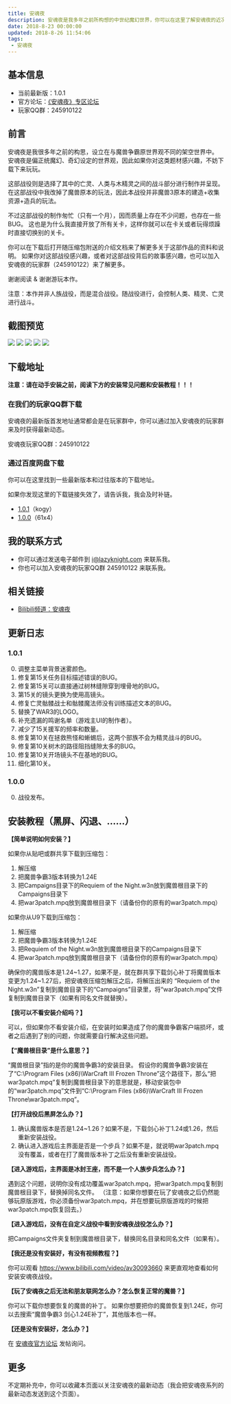 ```yaml
---
title: 安魂夜
description: 安魂夜是我多年之前所构想的中世纪魔幻世界，你可以在这里了解安魂夜的近况，以及相关系列的说明。
date: 2018-8-23 00:00:00
updated: 2018-8-26 11:54:06
tags:
 - 安魂夜
---
```


## 基本信息

* 当前最新版：1.0.1
* 官方论坛：[《安魂夜》专区论坛](https://bbs.wow8.org/forum-requiem-1.html)
* 玩家QQ群：245910122

## 前言

安魂夜是我很多年之前的构思，设立在与魔兽争霸原世界观不同的架空世界中。
安魂夜是偏正统魔幻、奇幻设定的世界观，因此如果你对这类题材感兴趣，不妨下载下来玩玩。

这部战役则是选择了其中的亡灵、人类与木精灵之间的战斗部分进行制作并呈现。
在这部战役中我改掉了魔兽原本的玩法，因此本战役并非魔兽3原本的建造+收集资源+造兵的玩法。

不过这部战役的制作匆忙（只有一个月），因而质量上存在不少问题，也存在一些BUG。
这也是为什么我直接开放了所有关卡，这样你就可以在卡关或者玩得烦躁时直接切换别的关卡。

你可以在下载后打开随压缩包附送的介绍文档来了解更多关于这部作品的资料和说明。
如果你对这部战役感兴趣，或者对这部战役背后的故事感兴趣，也可以加入安魂夜的玩家群（245910122）来了解更多。

谢谢阅读 & 谢谢游玩本作。

注意：本作并非人族战役，而是混合战役。随战役进行，会控制人类、精灵、亡灵进行战斗。

## 截图预览

![](imgs/requiem-preview-1.jpg) ![](imgs/requiem-preview-2.jpg) ![](imgs/requiem-preview-3.jpg) ![](imgs/requiem-preview-4.jpg) ![](imgs/requiem-preview-5.jpg)

## 下载地址

<strong>注意：请在动手安装之前，阅读下方的安装常见问题和安装教程！！！</strong>

### 在我们的玩家QQ群下载

安魂夜的最新版首发地址通常都会是在玩家群中，你可以通过加入安魂夜的玩家群来及时获得最新动态。

安魂夜玩家QQ群：245910122

### 通过百度网盘下载

你可以在这里找到一些最新版本和过往版本的下载地址。

如果你发现这里的下载链接失效了，请告诉我，我会及时补链。

* [1.0.1](https://pan.baidu.com/s/153Fi9Vioh3Cq2nCNqT2gCQ)（kogy）
* [1.0.0](https://pan.baidu.com/s/1uzdbOxdfs9HOZiNPC8h0lA)（61x4）

## 我的联系方式

* 你可以通过发送电子邮件到 i@lazyknight.com 来联系我。
* 你也可以加入安魂夜的玩家QQ群 245910122 来联系我。

## 相关链接

* [Bilibili频道：安魂夜](https://space.bilibili.com/29558853/#/channel/detail?cid=48811)

## 更新日志

### 1.0.1

0. 调整主菜单背景迷雾颜色。
0. 修复第15关任务目标描述错误的BUG。
0. 修复第15关可以直接通过树林缝隙穿到埋骨地的BUG。
0. 第15关的镜头更换为使用高镜头。
0. 修复亡灵骷髅战士和骷髅魔法师没有训练描述文本的BUG。
0. 替换了WAR3的LOGO。
0. 补充遗漏的鸣谢名单（游戏主UI的制作者）。
0. 减少了15关援军的频率和数量。
0. 修复第10关在拯救熊怪和蜥蜴后，这两个部族不会为精灵战斗的BUG。
0. 修复第10关树木的路径阻挡缝隙太多的BUG。
0. 修复第10关开场镜头不在基地的BUG。
0. 细化第10关。

### 1.0.0

0. 战役发布。

## 安装教程（黑屏、闪退、……）

**【简单说明如何安装？】**

如果你从贴吧或群共享下载到压缩包：

1. 解压缩
2. 把魔兽争霸3版本转换为1.24E
3. 把Campaigns目录下的Requiem of the Night.w3n放到魔兽根目录下的Campaigns目录下
4. 把war3patch.mpq放到魔兽根目录下（请备份你的原有的war3patch.mpq）

如果你从U9下载到压缩包：

1. 解压缩
2. 把魔兽争霸3版本转换为1.24E
3. 把Requiem of the Night.w3n放到魔兽根目录下的Campaigns目录下
4. 把war3patch.mpq放到魔兽根目录下（请备份你的原有的war3patch.mpq）

确保你的魔兽版本是1.24~1.27，如果不是，就在群共享下载剑心补丁将魔兽版本变更为1.24~1.27后，把安魂夜压缩包解压之后，将解压出来的 “Requiem of the Night.w3n”复制到魔兽目录下的“Campaigns”目录里，将“war3patch.mpq”文件复制到魔兽目录下（如果有同名文件就替换）。

**【我可以不看安装介绍吗？】**

可以，但如果你不看安装介绍，在安装时如果造成了你的魔兽争霸客户端损坏，或者之后遇到了别的问题，你就需要自行解决这些问题。

**【“魔兽根目录”是什么意思？】**

“魔兽根目录”指的是你的魔兽争霸3的安装目录。
假设你的魔兽争霸3安装在了“C:\Program Files (x86)\WarCraft III Frozen Throne”这个路径下，那么“把war3patch.mpq”复制到魔兽根目录下的意思就是，移动安装包中的“war3patch.mpq”文件到“C:\Program Files (x86)\WarCraft III Frozen Throne\war3patch.mpq”。

**【打开战役后黑屏怎么办？】**

1. 确认魔兽版本是否是1.24~1.26？如果不是，下载剑心补丁1.24或1.26，然后重新安装战役。
2. 确认进入游戏后主界面是否是一个步兵？如果不是，就说明war3patch.mpq没有覆盖，或者在打了魔兽版本补丁之后没有重新安装战役。

**【进入游戏后，主界面是冰封王座，而不是一个人族步兵怎么办？】**

遇到这个问题，说明你没有成功覆盖war3patch.mpq，把war3patch.mpq复制到魔兽根目录下，替换掉同名文件。
（注意：如果你想要在玩了安魂夜之后仍然能够玩原版游戏，你必须备份war3patch.mpq，并在想要玩原版游戏的时候把war3patch.mpq恢复回去。）

**【进入游戏后，没有在自定义战役中看到安魂夜战役怎么办？】**

把Campaigns文件夹复制到魔兽根目录下，替换同名目录和同名文件（如果有）。

**【我还是没有安装好，有没有视频教程？】**

你可以观看 https://www.bilibili.com/video/av30093660 来更直观地查看如何安装安魂夜战役。

**【玩了安魂夜之后无法和朋友联网怎么办？怎么恢复正常的魔兽？】**

你可以下载你想要恢复的魔兽的补丁。
如果你想要把你的魔兽恢复到1.24E，你可以去搜索“魔兽争霸3 剑心1.24E补丁”，其他版本也一样。

**【还是没有安装好，怎么办？】**

在 [安魂夜官方论坛](https://bbs.wow8.org/forum-requiem-1.html) 发帖询问。

## 更多

不定期补充中，你可以收藏本页面以关注安魂夜的最新动态（我会把安魂夜系列的最新动态发送到这个页面）。

